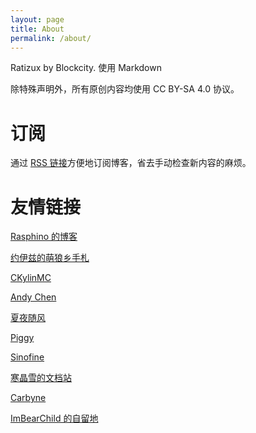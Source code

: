 ```yaml
---
layout: page
title: About
permalink: /about/
---
```


Ratizux by Blockcity. 使用 Markdown

除特殊声明外，所有原创内容均使用 CC BY-SA 4.0 协议。

# 订阅

通过 [RSS 链接]({{site.url}}/feed.xml)方便地订阅博客，省去手动检查新内容的麻烦。

# 友情链接
  
[Rasphino 的博客](https://blog.rasphino.cn)

[约伊兹的萌狼乡手札](https://blog.yoitsu.moe)

[CKylinMC](https://www.ckylin.site/)

[Andy Chen](https://hydropwr.ca)

[夏夜随风](https://blog.firerain.me)

[Piggy](https://piggy.moe/)

[Sinofine](https://sinofine.me)

[寒晶雪的文档站](https://hanjingxue-boling.github.io/whiteboard/)

[Carbyne](https://c-j.dev)

[ImBearChild 的自留地](https://imbearchild.cyou/)
